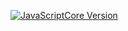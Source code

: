 [![JavaScriptCore Version](https://img.shields.io/badge/JavaScriptCore-wpewebkit%2F2.36.4-hotpink)](https://github.com/WebKit/WebKit/releases/tag/wpewebkit-2.36.4)